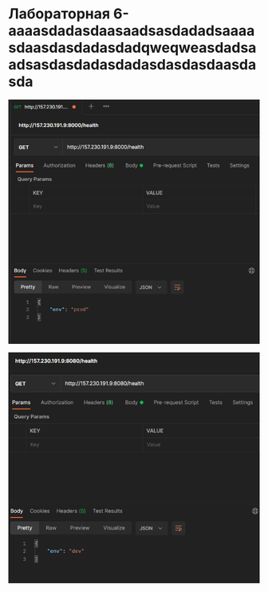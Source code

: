 # Лабораторная 6-aaaasdadasdaasaadsasdadadsaaaasdaasdasdadasdadqweqweasdadsaadsasdasdadasdadasdasdasdaasdasda
![](img/1.PNG)

![](img/2.PNG)
